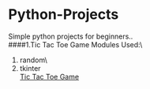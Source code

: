 # Python-Projects
Simple python projects for beginners..\
####1.Tic Tac Toe Game
Modules Used:\
1. random\
2. tkinter\
[Tic Tac Toe Game](Tic_Tac_Toe)

